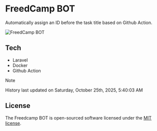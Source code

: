 # FreedCamp BOT

Automatically assign an ID before the task title based on Github Action.

![FreedCamp BOT](https://repository-images.githubusercontent.com/737932867/7d34798b-2680-471c-b089-a78a718d3d6a)

## Tech

- Laravel
- Docker
- Github Action

> [!NOTE]  
> History last updated on Saturday, October 25th, 2025, 5:40:03 AM

## License

The Freedcamp BOT is open-sourced software licensed under the [MIT license](https://opensource.org/licenses/MIT).
